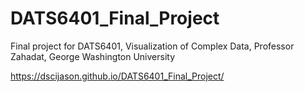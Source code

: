 # DATS6401_Final_Project
Final project for DATS6401, Visualization of Complex Data, Professor Zahadat, George Washington University

https://dscijason.github.io/DATS6401_Final_Project/
